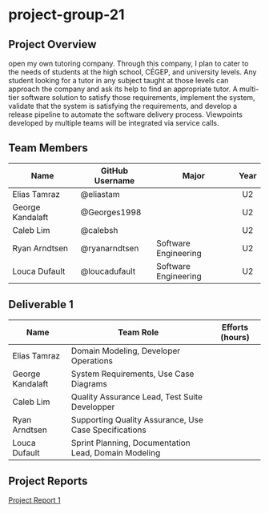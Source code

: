 # project-group-21

## Project Overview

open  my  own  tutoring  company. Through this company, I plan to cater to the needs of students at the high school, CÉGEP, and university levels. Any student looking for a tutor in any subject taught at those levels can approach the company and ask its help to find an appropriate tutor.
A multi-tier software solution to satisfy  those requirements, implement the system, validate that the system is satisfying the requirements, and develop a release pipeline to automate the software delivery process. Viewpoints developed by multiple teams will be integrated via service calls.

## Team Members

| Name  | GitHub Username | Major | Year |
| ----- | --------------- | ----- | :--: |
| Elias Tamraz  | @eliastam  |  | U2 |
| George Kandalaft | @Georges1998 | | U2  |
| Caleb Lim | @calebsh |  | U2 |
| Ryan Arndtsen | @ryanarndtsen | Software Engineering | U2 |
| Louca Dufault | @loucadufault | Software Engineering | U2 |

## Deliverable 1

| Name  | Team Role  | Efforts (hours) |
| ----- | ---------- | :-------------: |
| Elias Tamraz | Domain Modeling, Developer Operations |  |
| George Kandalaft | System Requirements, Use Case Diagrams|
| Caleb Lim | Quality Assurance Lead, Test Suite Developper  |  |
| Ryan Arndtsen | Supporting Quality Assurance, Use Case Specifications |
| Louca Dufault | Sprint Planning, Documentation Lead, Domain Modeling |

## Project Reports

[Project Report 1](https://github.com/McGill-ECSE321-Fall2019/project-group-21/wiki/Project-Report-1)
